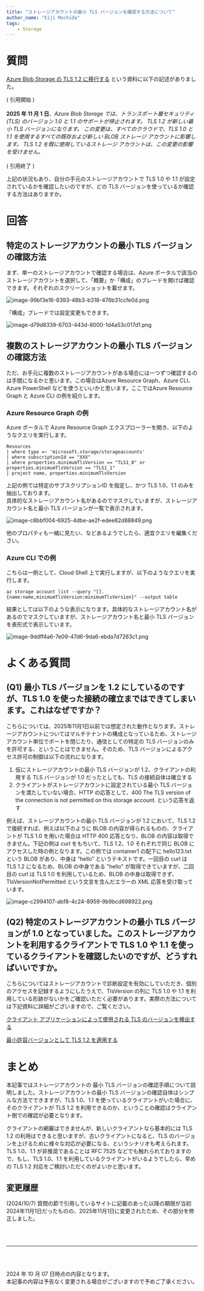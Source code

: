 ```yaml
---
title: "ストレージアカウントの最小 TLS バージョンを確認する方法について"
author_name: "Eiji Mochida"
tags:
    - Storage
---
```


# 質問
[Azure Blob Storage の TLS 1.2 に移行する](https://learn.microsoft.com/ja-jp/azure/storage/common/transport-layer-security-configure-migrate-to-tls2) という資料に以下の記述がありました。

( 引用開始 )  
<br/>
**2025 年 11 月 1 日**、_Azure Blob Storage では、トランスポート層セキュリティ (TLS) のバージョン 1.0 と 1.1 のサポートが停止されます。 TLS 1.2 が新しい最小 TLS バージョンになります。 この変更は、すべてのクラウドで、TLS 1.0 と 1.1 を使用するすべての既存および新しい BLOB ストレージ アカウントに影響します。 TLS 1.2 を既に使用しているストレージ アカウントは、この変更の影響を受けません。_  
<br/>( 引用終了 )  

上記の状況もあり、自分の手元のストレージアカウントで TLS 1.0 や 1.1 が設定されているかを確認したいのですが、どの TLS バージョンを使っているか確認する方法はありますか。

# 回答

## 特定のストレージアカウントの最小 TLS バージョンの確認方法

まず、単一のストレージアカウントで確認する場合は、Azure ポータルで該当のストレージアカウントを選択して、「概要」か「構成」のブレードを開けば確認できます。それぞれのスクリーンショットを載せます。

![image-99bf3e16-8393-48b3-b318-476b31ccfe0d.png]({{site.baseurl}}/media/2024/05/image-99bf3e16-8393-48b3-b318-476b31ccfe0d.png)

「構成」ブレードでは設定変更もできます。<br/>

![image-d79d8339-6703-443d-8000-1d4a53c017d1.png]({{site.baseurl}}/media/2024/05/image-d79d8339-6703-443d-8000-1d4a53c017d1.png)

## 複数のストレージアカウントの最小 TLS バージョンの確認方法

ただ、お手元に複数のストレージアカウントがある場合には一つずつ確認するのは手間になるかと思います。この場合はAzure Resource Graph、Azure CLI、Azure PowerShell などを使うといいかと思います。ここではAzure Resource Graph と Azure CLI の例を紹介します。

### Azure Resource Graph の例

Azure ポータルで Azure Resource Graph エクスプローラーを開き、以下のようなクエリを実行します。

```
Resources  
| where type =~ 'microsoft.storage/storageaccounts'
| where subscriptionId == "XXX"
| where properties.minimumTlsVersion == "TLS1_0" or properties.minimumTlsVersion == "TLS1_1" 
| project name, properties.minimumTlsVersion
```
上記の例では特定のサブスクリプションID を指定し、かつ TLS 1.0、1.1 のみを抽出しております。  
具体的なストレージアカウント名があるのでマスクしていますが、ストレージアカウント名と最小 TLS バージョンが一覧で表示されます。

![image-c8bbf004-6925-4dbe-ae2f-edee82d88849.png]({{site.baseurl}}/media/2024/05/image-c8bbf004-6925-4dbe-ae2f-edee82d88849.png)

他のプロパティも一緒に見たい、などあるようでしたら、適宜クエリを編集ください。

### Azure CLI での例
こちらは一例として、Cloud Shell 上で実行しますが、以下のようなクエリを実行します。

```
az storage account list --query "[].{name:name,minimumTlsVersion:minimumTlsVersion}" --output table
```
結果としては以下のような表示になります。具体的なストレージアカウント名があるのでマスクしていますが、ストレージアカウント名と最小 TLS バージョンを表形式で表示しています。

![image-9ddff4a6-7e09-47d6-9da6-ebda7d7263c1.png]({{site.baseurl}}/media/2024/05/image-9ddff4a6-7e09-47d6-9da6-ebda7d7263c1.png)

# よくある質問
## (Q1)  最小 TLS バージョンを 1.2 にしているのですが、TLS 1.0 を使った接続の確立まではできてしまいます。これはなぜですか？

こちらについては、2025年11月1日以前では想定された動作となります。ストレージアカウントについてはマルチテナントの構成となっているため、ストレージアカウント単位でポートを閉じたり、通信としての特定の TLS バージョンのみを許可する、ということはできません。そのため、TLS バージョンによるアクセス許可の制御は以下の流れになります。

1. 仮にストレージアカウントの最小 TLS バージョンが 1.2、クライアントの利用する TLS バージョンが 1.0 だったとしても、TLS の接続自体は確立する
2. クライアントがストレージアカウントに設定されている最小 TLS バージョンを満たしていない場合、HTTP の応答として、400 The TLS version of the connection is not permitted on this storage account. という応答を返す

例えば、ストレージアカウントの最小 TLS バージョンが 1.2 において、TLS 1.2 で接続すれば、例えば以下のように BLOB の内容が得られるものの、クライアントが TLS 1.0 を用いた場合は HTTP 400 応答となり、BLOB の内容は取得できません。下記の例は curl をもちいて、TLS 1.2、1.0 それぞれで同じ BLOB にアクセスした時の例となります。この例では container1 の配下に hello123.txt という BLOB があり、中身は ”hello” というテキストです。一回目の curl は TLS 1.2 になるため、BLOB の中身である "hello" が取得できていますが、二回目の curl は TLS 1.0 を利用しているため、BLOB の中身は取得できず、TlsVersionNotPermitted という文言を含んだエラーの XML 応答を受け取っています。

![image-c2994107-abf8-4c24-8959-9b9bcd698922.png]({{site.baseurl}}/media/2024/05/image-c2994107-abf8-4c24-8959-9b9bcd698922.png)

## (Q2) 特定のストレージアカウントの最小 TLS バージョンが 1.0 となっていました。このストレージアカウントを利用するクライアントで TLS 1.0 や 1.1 を使っているクライアントを確認したいのですが、どうすればいいですか。

こちらについてはストレージアカウントで診断設定を有効にしていただき、個別のアクセスを記録するようにしたうえで、TlsVersion の列に TLS 1.0 や 1.1 を利用している形跡がないかをご確認いただく必要があります。実際の方法については下記資料に詳細がございますので、ご覧ください。

[クライアント アプリケーションによって使用される TLS のバージョンを検出する](https://learn.microsoft.com/ja-jp/azure/storage/common/transport-layer-security-configure-minimum-version?tabs=portal#detect-the-tls-version-used-by-client-applications)

[最小許容バージョンとして TLS 1.2 を適用する](https://learn.microsoft.com/ja-jp/azure/storage/common/transport-layer-security-configure-migrate-to-tls2?toc=%2Fazure%2Fstorage%2Fblobs%2Ftoc.json&bc=%2Fazure%2Fstorage%2Fblobs%2Fbreadcrumb%2Ftoc.json#enforce-tls-12-as-the-minimum-allowed-version)


# まとめ

本記事ではストレージアカウントの 最小 TLS バージョンの確認手順について説明しました。ストレージアカウントの最小 TLS バージョンの確認自体はシンプルな方法でできますが、TLS 1.0、1.1 を使っているクライアントがいた場合に、そのクライアントが TLS 1.2 を利用できるのか、ということの確認はクライアント側での確認が必要となります。

クライアントの網羅はできませんが、新しいクライアントなら基本的には TLS 1.2 の利用はできると思いますが、古いクライアントになると、TLS のバージョンを上げるために様々な対応が必要になる、というシナリオも考えられます。TLS 1.0、1.1 が非推奨であることは RFC 7525 などでも触れられておりますので、もし、TLS 1.0、1.1 を利用しているクライアントがいるようでしたら、早めの TLS 1.2 対応をご検討いただくのがよいかと思います。

## 変更履歴
(2024/10/7) 質問の節で引用しているサイトに記載のあった以降の期限が当初 2024年11月1日だったものの、2025年11月1日に変更されたため、その部分を修正しました。


<br>
<br>

---

<br>
<br>

2024 年 10 月 07 日時点の内容となります。<br>
本記事の内容は予告なく変更される場合がございますので予めご了承ください。

<br>
<br>